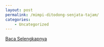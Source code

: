 ```yaml
---
layout: post
permalink: /mimpi-ditodong-senjata-tajam/
categories:
    - Uncategorized
---
```


[Baca Selengkapnya](/06)